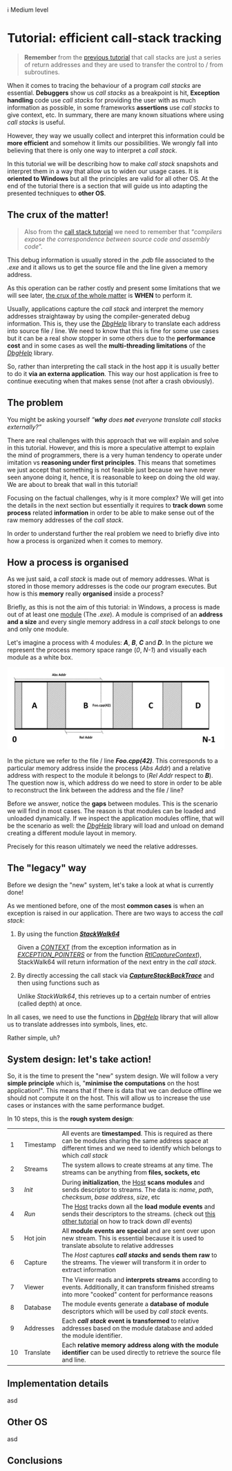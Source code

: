 :information_source: Medium level

# Tutorial: efficient call-stack tracking

>**Remember** from the [previous tutorial](https://github.com/galtza/tutorial-callstack#conclusions) that call stacks are just a series of return addresses and they are used to transfer the control to / from subroutines.

When it comes to tracing the behaviour of a program *call stacks* are essential. **Debuggers** show us *call stacks* as a breakpoint is hit, **Exception handling** code use *call stacks* for providing the user with as much information as possible, in some frameworks **assertions** use *call stacks* to give context, etc. In summary, there are many known situations where using *call stacks* is useful.

However, they way we usually collect and interpret this information could be **more efficient** and somehow it limits our possibilities. We wrongly fall into believing that there is only one way to interpret a *call stack*.

In this tutorial we will be describing how to make *call stack* snapshots and interpret them in a way that allow us to widen our usage cases. It is **oriented to Windows** but all the principles are valid for all other OS. At the end of the tutorial there is a section that will guide us into adapting the presented techniques to **other OS**.

## The crux of the matter!

>Also from the [call stack tutorial](https://github.com/galtza/tutorial-callstack#conclusions) we need to remember that “*compilers expose the correspondence between source code and assembly code*”. 

This debug information is usually stored in the *.pdb* file associated to the *.exe* and it allows us to get the source file and the line given a memory address.

As this operation can be rather costly and present some limitations that we will see later, <ins>the crux of the whole matter</ins> is **WHEN** to perform it.

Usually, applications capture the *call stack* and interpret the memory addresses straightaway by using the compiler-generated debug information. This is, they use the [*DbgHelp*](https://learn.microsoft.com/en-us/windows/win32/api/dbghelp/) library to translate each address into source file / line. We need to know that this is fine for some use cases but it can be a real show stopper in some others due to the **performance cost** and in some cases as well the **multi-threading limitations** of the [*DbgHelp*](https://learn.microsoft.com/en-us/windows/win32/api/dbghelp/) library.

So, rather than interpreting the call stack in the host app it is usually better to do it **via an externa application**. This way our host application is free to continue executing when that makes sense (not after a crash obviously).

## The problem

You might be asking yourself _”**why** does **not** everyone translate call stacks externally?”_

There are real challenges with this approach that we will explain and solve in this tutorial. However, and this is more a speculative attempt to explain the mind of programmers, there is a very human tendency to operate under imitation vs **reasoning under first principles**. This means that sometimes we just accept that something is not feasible just because we have never seen anyone doing it, hence, it is reasonable to keep on doing the old way. We are about to break that wall in this tutorial!

Focusing on the factual challenges, why is it more complex? We will get into the details in the next section but essentially it requires to **track down** some **process** related **information** in order to be able to make sense out of the raw memory addresses of the *call stack*.

In order to understand further the real problem we need to briefly dive into how a process is organized when it comes to memory.

## How a process is organised

As we just said, a *call stack* is made out of memory addresses. What is stored in those memory addresses is the code our program executes. But how is this **memory** really **organised** inside a process? 

Briefly, as this is not the aim of this tutorial: in Windows, a process is made out of at least one [module](https://learn.microsoft.com/en-us/windows/win32/psapi/module-information) (The _.exe_). A module is comprised of an **address and a size** and every single memory address in a *call stack* belongs to one and only one module.

Let's imagine a process with 4 modules: _**A**_, _**B**_, _**C**_ and _**D**_. In the picture we represent the process memory space range (*0*, *N-1*) and visually each module as a white box.

![](pics/pic1.png)

In the picture we refer to the file / line _**Foo.cpp(42)**_. This corresponds to a particular memory address inside the process (_Abs Addr_) and a relative address with respect to the module it belongs to (_Rel Addr_ respect to _**B**_). The question now is, which address do we need to store in order to be able to reconstruct the link between the address and the file / line?

Before we answer, notice the **gaps** between modules. This is the scenario we will find in most cases. The reason is that modules can be loaded and unloaded dynamically. If we inspect the application modules offline, that will be the scenario as well: the [*DbgHelp*](https://learn.microsoft.com/en-us/windows/win32/api/dbghelp/) library will load and unload on demand creating a different module layout in memory.

Precisely for this reason ultimately we need the relative addresses.

## The "legacy" way

Before we design the "new" system, let's take a look at what is currently done!

As we mentioned before, one of the most **common cases** is when an exception is raised in our application. There are two ways to access the _call stack_:

1. By using the function ***[StackWalk64](https://learn.microsoft.com/en-us/windows/win32/api/dbghelp/nf-dbghelp-stackwalk64)***

   Given a *[CONTEXT](https://learn.microsoft.com/en-us/windows/win32/api/winnt/ns-winnt-arm64_nt_context)* (from the exception information as in *[EXCEPTION_POINTERS](https://learn.microsoft.com/en-us/windows/win32/api/winnt/ns-winnt-exception_pointers)* or from the function *[RtlCaptureContext](https://learn.microsoft.com/en-us/windows/win32/api/winnt/nf-winnt-rtlcapturecontext)*), StackWalk64 will return information of the next entry in the _call stack_. 

2. By directly accessing the call stack via ***[CaptureStackBackTrace](https://learn.microsoft.com/en-us/windows/win32/debug/capturestackbacktrace)*** and then using functions such as 

   Unlike *StackWalk64*, this retrieves up to a certain number of entries (called depth) at once. 

In all cases, we need to use the functions in [*DbgHelp*](https://learn.microsoft.com/en-us/windows/win32/api/dbghelp/) library that will allow us to translate addresses into symbols, lines, etc. 

Rather simple, uh?

## System design: let's take action!

So, it is the time to present the "new" system design. We will follow a very **simple principle** which is, "**minimise the computations** on the host application!". This means that if there is data that we can deduce offline we should not compute it on the host. This will allow us to increase the use cases or instances with the same performance budget.

In 10 steps, this is the **rough system design**:

|      |           |                                                              |
| ---- | --------- | ------------------------------------------------------------ |
| 1    | Timestamp | All events are **timestamped**. This is required as there can be modules sharing the same address space at different times and we need to identify which belongs to which _call stack_ |
| 2    | Streams   | The system allows to create streams at any time. The streams can be anything from **files, sockets, etc** |
| 3    | *Init*    | During **initialization**, the <u>Host</u> **scans modules** and sends descriptor to streams. The data is: _name_, _path_, _checksum_, _base address_, _size_, etc |
| 4    | *Run*     | The <u>Host</u> tracks down all the **load module events** and sends their descriptors to the streams. (check out [this other tutorial](https://github.com/galtza/tutorial-dll-tracker) on how to track down *dll* events) |
| 5    | Hot join  | All **module events are special** and are sent over upon new stream. This is essential because it is used to translate absolute to relative addresses |
| 6    | Capture   | The _Host_ captures **_call stacks_ and sends them raw** to the streams. The viewer will transform it in order to extract information |
| 7    | Viewer    | The Viewer reads and **interprets streams** according to events. Additionally, it can transform finished streams into more "cooked" content for performance reasons |
| 8    | Database  | The module events generate a **database of module** descriptors which will be used by *call stack* events. |
| 9    | Addresses | Each **_call stack_ event is transformed** to relative addresses based on the module database and added the module identifier. |
| 10   | Translate | Each **relative memory address along with the module identifier** can be used directly to retrieve the source file and line. |

## Implementation details

asd

## Other OS

asd

## Conclusions





